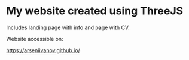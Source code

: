 # My website created using ThreeJS

Includes landing page with info and page with CV.

Website accessible on:

https://arseniivanov.github.io/